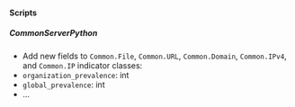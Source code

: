 
#### Scripts

##### CommonServerPython

- Add new fields to `Common.File`, `Common.URL`, `Common.Domain`, `Common.IPv4`, and `Common.IP` indicator classes: 
- `organization_prevalence`: int
- `global_prevalence`: int
- ...
